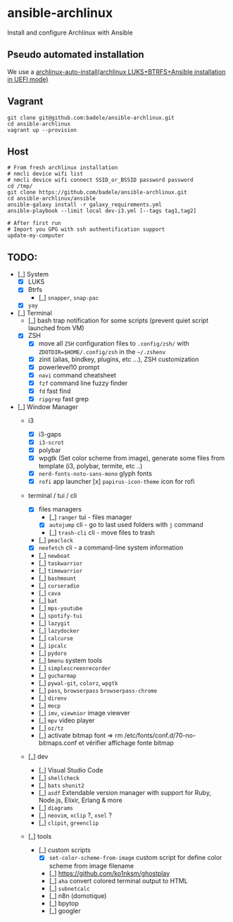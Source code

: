 # ansible-archlinux
Install and configure Archlinux with Ansible

## Pseudo automated installation

We use a [archlinux-auto-install(archlinux LUKS+BTRFS+Ansible installation in UEFI mode)](https://github.com/badele/archlinux-auto-install)

## Vagrant

```
git clone git@github.com:badele/ansible-archlinux.git
cd ansible-archlinux
vagrant up --provision
```

## Host

```
# From fresh archlinux installation
# nmcli device wifi list
# nmcli device wifi connect SSID_or_BSSID password password
cd /tmp/
git clone https://github.com/badele/ansible-archlinux.git
cd ansible-archlinux/ansible
ansible-galaxy install -r galaxy_requirements.yml
ansible-playbook --limit local dev-i3.yml [--tags tag1,tag2]

# After first run
# Import you GPG with ssh authentification support
update-my-computer
```

## TODO:

- [_] System
  - [x] LUKS
  - [x] Btrfs
    - [_] `snapper`, `snap-pac`
  - [x] `yay`

- [_] Terminal
  - [_] bash trap notification for some scripts (prevent quiet script launched from VM)
  - [x] ZSH
    - [x] move all `ZSH` configuration files to `.config/zsh/` with `ZDOTDIR=$HOME/.config/zsh` in the `~/.zshenv`
    - [x] zinit (alias, bindkey, plugins, etc ...), ZSH customization
    - [x] powerlevel10 prompt
    - [x] `navi` command cheatsheet
    - [x] `fzf` command line fuzzy finder
    - [x] `fd` fast find
    - [x] `ripgrep` fast grep
- [_] Window Manager
  - i3
    - [x] i3-gaps
    - [x] `i3-scrot`
    - [x] polybar
    - [x] wpgtk (Set color scheme from image), generate some files from template (i3, polybar, termite, etc ..)
    - [x] `nerd-fonts-noto-sans-mono` glyph fonts
    - [x] `rofi` app launcher
      [x] `papirus-icon-theme` icon for rofi
  - terminal / tui / cli
    - [x] files managers
      - [_] `ranger` tui - files manager
      - [x] `autojump` cli - go to last used folders with `j` command
      - [_] `trash-cli` cli - move files to trash
    - [_] `peaclock`
    - [x] `neofetch` cli - a command-line system information
    - [_] `newboat`
    - [_] `taskwarrior`
    - [_] `timewarrior`
    - [_] `bashmount`
    - [_] `curseradio`
    - [_] `cava`
    - [_] `bat`
    - [_] `mps-youtube`
    - [_] `spotify-tui`
    - [_] `lazygit`
    - [_] `lazydocker`
    - [_] `calcurse`
    - [_] `ipcalc`
    - [_] `pydoro`
    - [_] `bmenu` system tools
    - [_] `simplescreenrecorder`
    - [_] `gucharmap`
    - [_] `pywal-git`, `colorz`, `wpgtk`
    - [_] `pass`, `browserpass` `browserpass-chrome`
    - [_] `direnv`
    - [_] `mocp`
    - [_] `imv`, `viewnior` image viewver
    - [_] `mpv` video player
    - [_] `oz/tz`
    - [_] activate bitmap font => rm /etc/fonts/conf.d/70-no-bitmaps.conf et vérifier affichage fonte bitmap
  - [_] dev
    - [_] Visual Studio Code
    - [_] `shellcheck`
    - [_] `bats` `shunit2`
    - [_] `asdf` Extendable version manager with support for Ruby, Node.js, Elixir, Erlang & more
    - [_] `diagrams`
    - [_] `neovim`, `xclip` ?, `xsel` ?
    - [_] `clipit`, `greenclip`

  - [_] tools
    - [_] custom scripts
      - [x] `set-color-scheme-from-image` custom script for define color scheme from image filename
      - [_] https://github.com/ko1nksm/ghostplay
      - [_] `aha` convert colored terminal output to HTML
      - [_] `subnetcalc`
      - [_] n8n (domotique)
      - [_] bpytop
      - [_] googler
